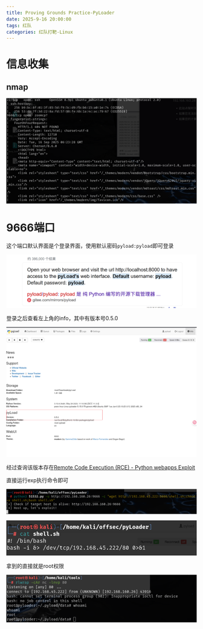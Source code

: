 ```yaml
---
title: Proving Grounds Practice-PyLoader
date: 2025-9-16 20:00:00
tags: 红队
categories: 红队打靶-Linux
---
```




# 信息收集

## nmap

![image-20250916143859585](./PyLoader/image-20250916143859585.png)

# 9666端口

这个端口默认界面是个登录界面，使用默认密码`pyload:pyload`即可登录

![image-20250916145828957](./PyLoader/image-20250916145828957.png)

登录之后查看左上角的info，其中有版本号0.5.0

![image-20250916150830992](./PyLoader/image-20250916150830992.png)

经过查询该版本存在[Remote Code Execution (RCE) - Python webapps Exploit](./https://www.exploit-db.com/exploits/51532)

直接运行exp执行命令即可

![image-20250916150917266](./PyLoader/image-20250916150917266.png)

![image-20250916150932771](./PyLoader/image-20250916150932771.png)

拿到的直接就是root权限

![image-20250916150922851](./PyLoader/image-20250916150922851.png)